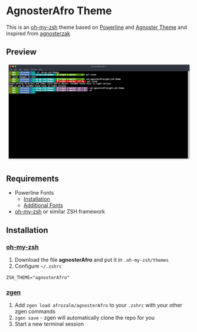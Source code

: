 # AgnosterAfro Theme
This is an [oh-my-zsh](https://github.com/robbyrussell/oh-my-zsh) theme based on [Powerline](https://github.com/Lokaltog/vim-powerline) and [Agnoster Theme](https://gist.github.com/agnoster/3712874) and inspired from [agnosterzak](https://github.com/zakaziko99/agnosterzak-ohmyzsh-theme)

## Preview
![](https://github.com/afrozalm/agnosterAfro/blob/master/preview.png)

## Requirements

* Powerline Fonts
  * [Installation]( http://askubuntu.com/questions/283908/how-can-i-install-and-use-powerline-plugin )
  * [Additional Fonts]( https://github.com/powerline/fonts )
* [oh-my-zsh](https://github.com/robbyrussell/oh-my-zsh) or similar ZSH framework

## Installation

### [oh-my-zsh](https://github.com/robbyrussell/oh-my-zsh/wiki/Installing-ZSH)
1. Download the file **agnosterAfro** and put it in `.oh-my-zsh/themes`
2. Configure `~/.zshrc`
```
ZSH_THEME="agnosterAfro"
```

### [zgen](https://github.com/tarjoilija/zgen)
1. Add `zgen load afrozalm/agnosterAfro` to your `.zshrc` with your other zgen commands
2. `zgen save` - zgen will automatically clone the repo for you
3. Start a new terminal session

